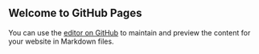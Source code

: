 ## Welcome to GitHub Pages

You can use the [editor on GitHub](https://github.com/Cleverson-Sb/html5-css3/edit/gh-pages/index.md) to maintain and preview the content for your website in Markdown files.
